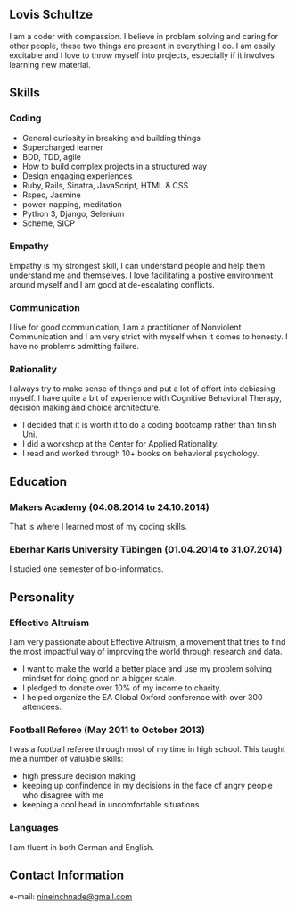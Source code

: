## Lovis Schultze

I am a coder with compassion. I believe in problem solving and caring for other people, these two things are present in everything I do.
I am easily excitable and I love to throw myself into projects, especially if it involves learning new material. 

## Skills

### Coding 

* General curiosity in breaking and building things
* Supercharged learner
* BDD, TDD, agile
* How to build complex projects in a structured way
* Design engaging experiences
* Ruby, Rails, Sinatra, JavaScript, HTML & CSS
* Rspec, Jasmine
* power-napping, meditation
* Python 3, Django, Selenium
* Scheme, SICP

### Empathy

Empathy is my strongest skill, I can understand people and help them understand me and themselves. I love facilitating a postive environment around myself and I am good at de-escalating conflicts.

### Communication

I live for good communication, I am a practitioner of Nonviolent Communication and I am very strict with myself when it comes to honesty. I have no problems admitting failure. 

### Rationality

I always try to make sense of things and put a lot of effort into debiasing myself. I have quite a bit of experience with Cognitive Behavioral Therapy, decision making and choice architecture.

* I decided that it is worth it to do a coding bootcamp rather than finish Uni.
* I did a workshop at the Center for Applied Rationality.
* I read and worked through 10+ books on behavioral psychology.


## Education 

### Makers Academy (04.08.2014 to 24.10.2014)
That is where I learned most of my coding skills. 

### Eberhar Karls University Tübingen (01.04.2014 to 31.07.2014)
I studied one semester of bio-informatics.

## Personality

### Effective Altruism

I am very passionate about Effective Altruism, a movement that tries to find the most impactful way of improving the world through research and data.

 * I want to make the world a better place and use my problem solving mindset for doing good on a bigger scale.
 * I pledged to donate over 10% of my income to charity.
 * I helped organize the EA Global Oxford conference with over 300 attendees. 

### Football Referee (May 2011 to October 2013)

I was a football referee through most of my time in high school. This taught me a number of valuable skills:

* high pressure decision making
* keeping up confindence in my decisions in the face of angry people who disagree with me
* keeping a cool head in uncomfortable situations 

### Languages

I am fluent in both German and English.


## Contact Information

e-mail: nineinchnade@gmail.com